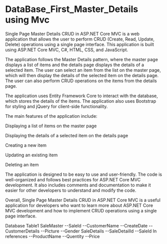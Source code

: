 # DataBase_First_Master_Details using Mvc
Single Page Master Details CRUD in ASP.NET Core MVC is a web application that allows the user to perform CRUD (Create, Read, Update, Delete) operations using a single page interface. This application is built using ASP.NET Core MVC, C#, HTML, CSS, and JavaScript.

The application follows the Master Details pattern, where the master page displays a list of items and the details page displays the details of a selected item. The user can select an item from the list on the master page, which will then display the details of the selected item on the details page. The user can also perform CRUD operations on the items from the details page.

The application uses Entity Framework Core to interact with the database, which stores the details of the items. The application also uses Bootstrap for styling and jQuery for client-side functionality.

The main features of the application include:

Displaying a list of items on the master page

Displaying the details of a selected item on the details page

Creating a new item

Updating an existing item

Deleting an item

The application is designed to be easy to use and user-friendly. The code is well-organized and follows best practices for ASP.NET Core MVC development. It also includes comments and documentation to make it easier for other developers to understand and modify the code.

Overall, Single Page Master Details CRUD in ASP.NET Core MVC is a useful application for developers who want to learn more about ASP.NET Core MVC development and how to implement CRUD operations using a single page interface.


Database 
Table1
    SaleMaster
     --SaleId
     --CustomerName
     --CreateDate
     --CustomerDetails
     --Picture
     --Gender
    SaleDetails
     --SaleDetailId
     --SaleId In references
     --ProductName
     --Quentity
     --Price
     
